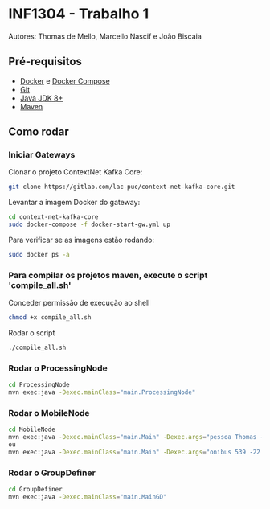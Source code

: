 # INF1304 - Trabalho 1
Autores: Thomas de Mello, Marcello Nascif e João Biscaia
## Pré-requisitos
- [Docker](https://docs.docker.com/get-docker/) e [Docker Compose](https://docs.docker.com/compose/install/)
- [Git](https://git-scm.com/downloads)
- [Java JDK 8+](https://www.oracle.com/java/technologies/javase-downloads.html)
- [Maven](https://maven.apache.org/install.html)

## Como rodar

### Iniciar Gateways

Clonar o projeto ContextNet Kafka Core:

```bash
git clone https://gitlab.com/lac-puc/context-net-kafka-core.git
```

Levantar a imagem Docker do gateway:

```bash
cd context-net-kafka-core
sudo docker-compose -f docker-start-gw.yml up
```

Para verificar se as imagens estão rodando:

```bash
sudo docker ps -a
```

### Para compilar os projetos maven, execute o script 'compile_all.sh'

Conceder permissão de execução ao shell 
```bash
chmod +x compile_all.sh 
```
Rodar o script
```bash
./compile_all.sh
```


### Rodar o ProcessingNode

```bash
cd ProcessingNode
mvn exec:java -Dexec.mainClass="main.ProcessingNode"
```

### Rodar o MobileNode

```bash
cd MobileNode
mvn exec:java -Dexec.mainClass="main.Main" -Dexec.args="pessoa Thomas -22.936826006961283 -43.18559736525978"
ou 
mvn exec:java -Dexec.mainClass="main.Main" -Dexec.args="onibus 539 -22.936826006961283 -43.18559736525978"
```

### Rodar o GroupDefiner

```bash
cd GroupDefiner
mvn exec:java -Dexec.mainClass="main.MainGD"
``` 
 